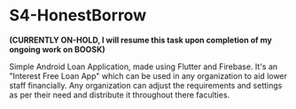 # S4-HonestBorrow
**(CURRENTLY ON-HOLD,  I will resume this task upon completion of my ongoing work on BOOSK)**

Simple Android Loan Application, made using Flutter and Firebase. It's an "Interest Free Loan App" which can be used in any organization to aid lower staff financially. Any organization can adjust the requirements and settings as per their need and distribute it throughout there faculties.
